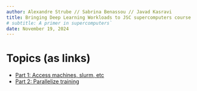 ```yaml
---
author: Alexandre Strube // Sabrina Benassou // Javad Kasravi
title: Bringing Deep Learning Workloads to JSC supercomputers course
# subtitle: A primer in supercomputers`
date: November 19, 2024
---
```


# Topics (as links)

- [Part 1: Access machines, slurm, etc](01-access-machines.html)
- [Part 2: Parallelize training](02-parallelize-training.html)
